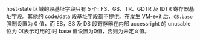 
host-state 区域的段基址字段只有 5 个: FS、GS、TR、GDTR 及 IDTR 寄存器基址字段。其他的 code/data 段基址字段都不提供。在发生 VM-exit 后，`CS.base` 强制设置为 0 值，而 ES，SS 及 DS 段寄存器在内部 accessright 的 unusable 位为 0(表示可用的)时 base 值设置为0值，否则为未定义值。